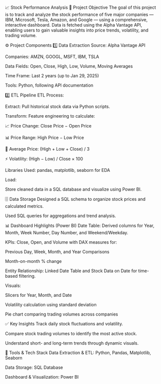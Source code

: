 📈 Stock Performance Analysis
📌 Project Objective
The goal of this project is to track and analyze the stock performance of five major companies — IBM, Microsoft, Tesla, Amazon, and Google — using a comprehensive, interactive dashboard. Data is fetched using the Alpha Vantage API, enabling users to gain valuable insights into price trends, volatility, and trading volume.

⚙️ Project Components
1️⃣ Data Extraction
Source: Alpha Vantage API

Companies: AMZN, GOOGL, MSFT, IBM, TSLA

Data Fields: Open, Close, High, Low, Volume, Moving Averages

Time Frame: Last 2 years (up to Jan 29, 2025)

Tools: Python, following API documentation

2️⃣ ETL Pipeline
ETL Process:

Extract: Pull historical stock data via Python scripts.

Transform: Feature engineering to calculate:

📈 Price Change: Close Price − Open Price

📊 Price Range: High Price − Low Price

🧮 Average Price: (High + Low + Close) / 3

⚡ Volatility: (High − Low) / Close × 100

Libraries Used: pandas, matplotlib, seaborn for EDA

Load:

Store cleaned data in a SQL database and visualize using Power BI.

🗄️ Data Storage
Designed a SQL schema to organize stock prices and calculated metrics.

Used SQL queries for aggregations and trend analysis.

📊 Dashboard Highlights (Power BI)
Date Table: Derived columns for Year, Month, Week Number, Day Number, and Weekend/Weekday.

KPIs: Close, Open, and Volume with DAX measures for:

Previous Day, Week, Month, and Year Comparisons

Month-on-month % change

Entity Relationship: Linked Date Table and Stock Data on Date for time-based filtering.

Visuals:

Slicers for Year, Month, and Date

Volatility calculation using standard deviation

Pie chart comparing trading volumes across companies

✅ Key Insights
Track daily stock fluctuations and volatility.

Compare stock trading volumes to identify the most active stock.

Understand short- and long-term trends through dynamic visuals.

🧩 Tools & Tech Stack
Data Extraction & ETL: Python, Pandas, Matplotlib, Seaborn

Data Storage: SQL Database

Dashboard & Visualization: Power BI
